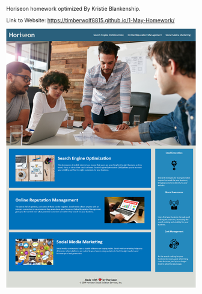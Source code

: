 Horiseon homework optimized By Kristie Blankenship.


Link to Website:  https://timberwolf8815.github.io/1-May-Homework/


![](images/Homework-screenshot.png)


